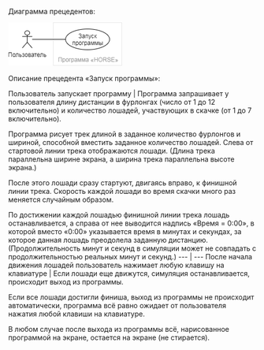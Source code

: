 Диаграмма прецедентов:

<img src="use case diagram.png">

Описание прецедента «Запуск программы»:

Пользователь запускает программу | Программа запрашивает у пользователя длину дистанции в фурлонгах (число от 1 до 12 включительно) и количество лошадей, участвующих в скачке (от 1 до 7 включительно).

Программа рисует трек длиной в заданное количество фурлонгов и шириной, способной вместить заданное количество лошадей. Слева от стартовой линии трека отображаются лошади. (Длина трека параллельна ширине экрана, а ширина трека параллельна высоте экрана.)

После этого лошади сразу стартуют, двигаясь вправо, к финишной линии трека. Скорость каждой лошади во время скачки много раз меняется случайным образом.

По достижении каждой лошадью финишной линии трека лошадь останавливается, а справа от нее выводится надпись «Время = 0:00», в которой вместо «0:00» указывается время в минутах и секундах, за которое данная лошадь преодолела заданную дистанцию. (Продолжительность минут и секунд в симуляции может не совпадать с продолжительностью реальных минут и секунд.)
--- | ---
После начала движения лошадей пользователь нажимает любую клавишу на клавиатуре | Если лошади еще движутся, симуляция останавливается, происходит выход из программы.

Если все лошади достигли финиша, выход из программы не происходит автоматически, программа всё равно ожидает от пользователя нажатия любой клавиши на клавиатуре.

В любом случае после выхода из программы всё, нарисованное программой на экране, остается на экране (не стирается).

